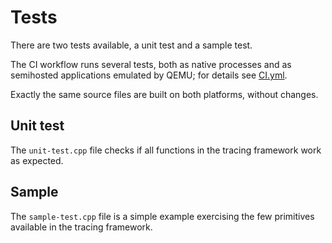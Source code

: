 # Tests

There are two tests available, a unit test and a sample test.

The CI workflow runs several tests, both as native processes and as
semihosted applications emulated by QEMU; for details see
[CI.yml](../.github/workflows/CI.yml).

Exactly the same source files are built on both platforms, without
changes.

## Unit test

The `unit-test.cpp` file checks if all functions in the tracing framework
work as expected.

## Sample

The `sample-test.cpp` file is a simple example exercising the
few primitives available in the tracing framework.
